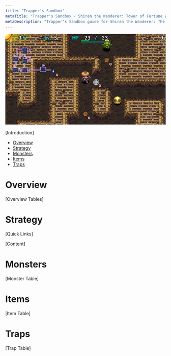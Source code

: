 ```yaml
---
title: "Trapper's Sandbox"
metaTitle: "Trapper's Sandbox - Shiren the Wanderer: Tower of Fortune Wiki"
metaDescription: "Trapper's Sandbox guide for Shiren the Wanderer: The Tower of Fortune and the Dice of Fate."
---
```

<div class="pageTopImage screenshot">
  <img src="../images/overworld/trappers_sandbox.jpg"/>
</div>

[Introduction]

<ul class="quickLinksUL">
  <li><a href="#overview">Overview</a></li>
  <li><a href="#strategy">Strategy</a></li>
  <li><a href="#monsters">Monsters</a></li>
  <li><a href="#items">Items</a></li>
  <li><a href="#traps">Traps</a></li>
</ul>

# Overview

[Overview Tables]

# Strategy

[Quick Links]

[Content]

# Monsters

[Monster Table]

# Items

[Item Table]

# Traps

[Trap Table]
